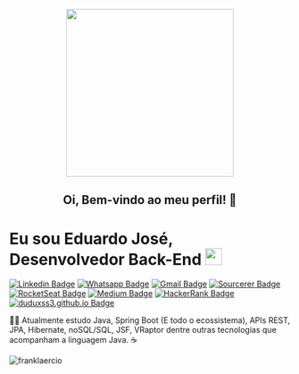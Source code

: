 
<p align='center'><img width='300' src="https://github.com/Duduxs/Duduxs/blob/master/octocat.png"/></p>

<p align="center">
  <h2 align="center">  Oi, Bem-vindo ao meu perfil! 👋</h2>
</p>

# Eu sou Eduardo José, Desenvolvedor Back-End <img src="https://github.com/TheDudeThatCode/TheDudeThatCode/blob/master/Assets/Mario_Hello_Big.gif" width="30px">

[![Linkedin Badge](https://img.shields.io/badge/-Linkedin-6633cc?style=flat-square&logo=Linkedin&logoColor=white&color=BLACK&link=https://www.linkedin.com/in/eduarddojose/)](https://www.linkedin.com/in/eduarddojose/)
[![Whatsapp Badge](https://img.shields.io/badge/-WhatsApp-6633cc?style=flat-square&logo=Whatsapp&logoColor=white&color=BLACK&link=https://whats.link/eduardojose)](https://whats.link/eduardojose)
[![Gmail Badge](https://img.shields.io/badge/-Gmail-c14438?style=flat-square&logo=Gmail&logoColor=white&color=BLACK&link=mailto:duduxss3@gmail.com)](mailto:duduxss3@gmail.com)
[![Sourcerer Badge](https://img.shields.io/badge/-Sourcerer.io-6633cc?style=flat-square&logo=appveyor&logoColor=white&color=BLACK&link=https://sourcerer.io/duduxs)](https://sourcerer.io/duduxs)
[![RocketSeat Badge](https://img.shields.io/badge/-RocketSeat-6633cc?style=flat-square&logo=Polymer-Project&logoColor=white&color=BLACK&link=https://app.rocketseat.com.br/me/eduardo-jose-1594223134)](https://app.rocketseat.com.br/me/eduardo-jose-1594223134)
[![Medium Badge](https://img.shields.io/badge/-Medium-6633cc?style=flat-square&logo=Elixir&logoColor=white&color=BLACK&link=https://medium.com/@duduxss3)](https://medium.com/@duduxss3)
[![HackerRank Badge](https://img.shields.io/badge/-HackerRank-6633cc?style=flat-square&logo=HackerRank&logoColor=white&color=BLACK&link=https://www.hackerrank.com/Edudev142)](https://www.hackerrank.com/Edudev142)
[![duduxss3.github.io Badge](https://img.shields.io/badge/-duduxs.github.io-6633cc?style=flat-square&logo=DTube&logoColor=white&color=BLACK&link=https://duduxs.github.io/portfolio/)](https://duduxs.github.io/portfolio/)

 📣💬 Atualmente estudo Java, Spring Boot (E todo o ecossistema), APIs REST, JPA, Hibernate, noSQL/SQL, JSF, VRaptor dentre outras tecnologias que acompanham a linguagem Java. ☕

<img align="left" alt="franklaercio" src="https://github-readme-stats.codestackr.vercel.app/api?username=duduxs&show_icons=true&hide_border=true" />

